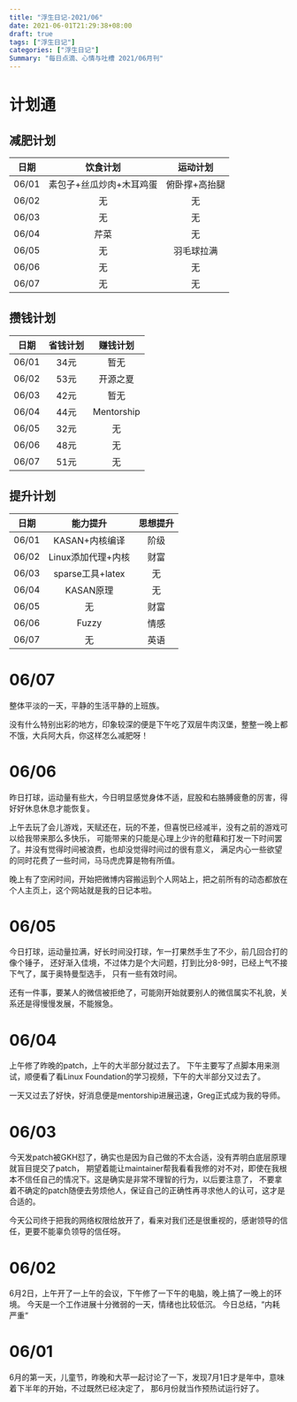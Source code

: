 ```yaml
---
title: "浮生日记-2021/06"
date: 2021-06-01T21:29:38+08:00
draft: true
tags: ["浮生日记"]
categories: ["浮生日记"]
Summary: "每日点滴、心情与吐槽 2021/06月刊"
---
```


# 计划通
## 减肥计划
| 日期  |  饮食计划  | 运动计划  |
| :--: | :----------------: | :-----------------:|
|06/01 | 素包子+丝瓜炒肉+木耳鸡蛋| 俯卧撑+高抬腿 |
|06/02 | 无| 无 |
|06/03 | 无| 无 |
|06/04 | 芹菜| 无 |
|06/05 | 无 | 羽毛球拉满 |
|06/06 | 无 | 无 |
|06/07 | 无 | 无 |

## 攒钱计划
| 日期  |  省钱计划  | 赚钱计划  |
| :--: | :-----------------: | :----------------:|
|06/01 | 34元 | 暂无 |
|06/02 | 53元 | 开源之夏 |
|06/03 | 42元 | 暂无 |
|06/04 | 44元 | Mentorship |
|06/05 | 32元 | 无 |
|06/06 | 48元 | 无 | 
|06/07 | 51元 | 无 |

## 提升计划
| 日期  |  能力提升  | 思想提升  |
| :--: | :-----------------: | :-----------------:|
|06/01 | KASAN+内核编译 | 阶级 |
|06/02 | Linux添加代理+内核 | 财富 |
|06/03 | sparse工具+latex | 无 |
|06/04 | KASAN原理 | 无 |
|06/05 | 无 | 财富 |
|06/06 | Fuzzy | 情感 |
|06/07 | 无 | 英语

# 06/07
整体平淡的一天，平静的生活平静的上班族。

没有什么特别出彩的地方，印象较深的便是下午吃了双层牛肉汉堡，整整一晚上都不饿，大兵阿大兵，你这样怎么减肥呀！

# 06/06
昨日打球，运动量有些大，今日明显感觉身体不适，屁股和右胳膊疲惫的厉害，得好好休息休息才能恢复。

上午去玩了会儿游戏，天赋还在，玩的不差，但喜悦已经减半，没有之前的游戏可以给我带来那么多快乐，
可能带来的只能是心理上少许的慰藉和打发一下时间罢了。并没有觉得时间被浪费，也却没觉得时间过的很有意义，
满足内心一些欲望的同时花费了一些时间，马马虎虎算是物有所值。

晚上有了空闲时间，开始把微博内容搬运到个人网站上，把之前所有的动态都放在个人主页上，这个网站就是我的日记本啦。

# 06/05
今日打球，运动量拉满，好长时间没打球，乍一打果然手生了不少，前几回合打的像个锤子，
还好渐入佳境，不过体力是个大问题，打到比分8-9时，已经上气不接下气了，属于奥特曼型选手，
只有一些有效时间。

<!--GKH-->

还有一件事，要某人的微信被拒绝了，可能刚开始就要别人的微信属实不礼貌，关系还是得慢慢发展，不能猴急。

# 06/04
上午修了昨晚的patch，上午的大半部分就过去了。
下午主要写了点脚本用来测试，顺便看了看Linux Foundation的学习视频，下午的大半部分又过去了。

一天又过去了好快，好消息便是mentorship进展迅速，Greg正式成为我的导师。

# 06/03
今天发patch被GKH怼了，确实也是因为自己做的不太合适，没有弄明白底层原理就盲目提交了patch，
期望着能让maintainer帮我看看我修的对不对，即使在我根本不信任自己的情况下。这是确实是非常不理智的行为，以后要注意了，
不要拿着不确定的patch随便去劳烦他人，保证自己的正确性再寻求他人的认可，这才是合适的。

今天公司终于把我的网络权限给放开了，看来对我们还是很重视的，感谢领导的信任，更要不能辜负领导的信任呀。

# 06/02
6月2日，上午开了一上午的会议，下午修了一下午的电脑，晚上搞了一晚上的环境。
今天是一个工作进展十分微弱的一天，情绪也比较低沉。
今日总结，“内耗严重“


# 06/01
6月的第一天，儿童节，昨晚和大苹一起讨论了一下，发现7月1日才是年中，意味着下半年的开始，不过既然已经决定了，
那6月份就当作预热试运行好了。
